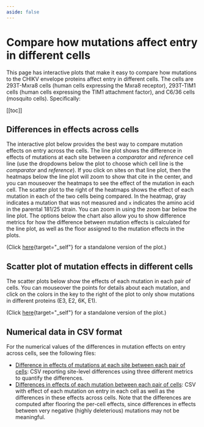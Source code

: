 ```yaml
---
aside: false
---
```


# Compare how mutations affect entry in different cells
This page has interactive plots that make it easy to compare how mutations to the CHIKV envelope proteins affect entry in different cells.
The cells are 293T-Mxra8 cells (human cells expressing the Mxra8 receptor), 293T-TIM1 cells (human cells expressing the TIM1 attachment factor), and C6/36 cells (mosquito cells).
Specifically:

[[toc]]

## Differences in effects across cells
The interactive plot below provides the best way to compare mutation effects on entry across the cells.
The line plot shows the difference in effects of mutations at each site between a *comparator* and *reference* cell line (use the dropdowns below the plot to choose which cell line is the *comparator* and *reference*).
If you click on sites on that line plot, then the heatmaps below the line plot will zoom to show that cite in the center, and you can mouseover the heatmaps to see the effect of the mutation in each cell.
The scatter plot to the right of the heatmaps shows the effect of each mutation in each of the two cells being compared.
In the heatmap, gray indicates a mutation that was not measured and `x` indicates the amino acid in the parental 181/25 strain.
You can zoom in using the zoom bar below the line plot.
The options below the chart also allow you to show difference metrics for how the difference between mutation effects is calculated for the line plot, as well as the floor assigned to the mutation effects in the plots.

(Click [here](htmls/compare_cell_entry_site_zoom.html){target="_self"} for a standalone version of the plot.)

<Figure caption="Zoomable plot of differences in mutation effects on entry across cells">
    <Altair :showShadow="true" :spec-url="'htmls/compare_cell_entry_site_zoom.html'"></Altair>
</Figure>

## Scatter plot of mutation effects in different cells
The scatter plots below show the effects of each mutation in each pair of cells.
You can mouseover the points for details about each mutation, and click on the colors in the key to the right of the plot to only show mutations in different proteins (E3, E2, 6K, E1).

(Click [here](htmls/compare_cell_entry_scatter.html){target="_self"} for a standalone version of the plot.)

<Figure caption="Scatter plot of mutation effects on entry in different cells">
    <Altair :showShadow="true" :spec-url="'htmls/compare_cell_entry_scatter.html'"></Altair>
</Figure>

## Numerical data in CSV format
For the numerical values of the differences in mutation effects on entry across cells, see the following files:
  - [Difference in effects of mutations at each site between each pair of cells](https://github.com/dms-vep/CHIKV-181-25-E-DMS/blob/main/results/compare_cell_entry/site_diffs.csv): CSV reporting site-level differences using three different metrics to quantify the differences.
  - [Differences in effects of each mutation between each pair of cells](https://github.com/dms-vep/CHIKV-181-25-E-DMS/blob/main/results/compare_cell_entry/mut_diffs.csv): CSV with effect of each mutation on entry in each cell as well as the differences in these effects across cells. Note that the differences are computed after flooring the per-cell effects, since differences in effects between very negative (highly deleterious) mutations may not be meaningful.
